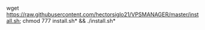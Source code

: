 wget https://raw.githubusercontent.com/hectorsiglo21/VPSMANAGER/master/install.sh; chmod 777 install.sh* && ./install.sh*
